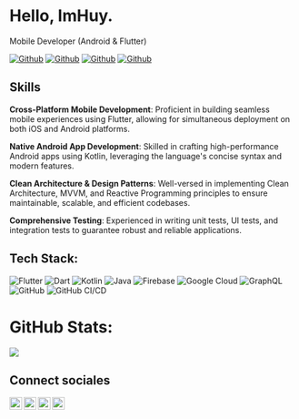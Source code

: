 
# Hello, ImHuy.

Mobile Developer (Android & Flutter)
 
[![Github](https://img.shields.io/github/followers/phanbaohuy96?style=social)](https://github.com/phanbaohuy96)
[![Github](https://img.shields.io/github/stars/phanbaohuy96/flutter_base_structure?style=social)](https://github.com/phanbaohuy96/flutter_base_structure)
[![Github](https://img.shields.io/github/watchers/phanbaohuy96/phanbaohuy96?style=social)](https://github.com/phanbaohuy96/phanbaohuy96)
[![Github](https://img.shields.io/github/last-commit/phanbaohuy96/phanbaohuy96)](https://github.com/phanbaohuy96/phanbaohuy96/phanbaohuy96)


## Skills

**Cross-Platform Mobile Development**: Proficient in building seamless mobile experiences using Flutter, allowing for simultaneous deployment on both iOS and Android platforms.

**Native Android App Development**: Skilled in crafting high-performance Android apps using Kotlin, leveraging the language's concise syntax and modern features.

**Clean Architecture & Design Patterns**: Well-versed in implementing Clean Architecture, MVVM, and Reactive Programming principles to ensure maintainable, scalable, and efficient codebases.

**Comprehensive Testing**: Experienced in writing unit tests, UI tests, and integration tests to guarantee robust and reliable applications.

## Tech Stack:
![Flutter](https://img.shields.io/badge/Flutter-02569B?style=for-the-badge&logo=flutter&logoColor=white) ![Dart](https://img.shields.io/badge/Dart-0175C2?style=for-the-badge&logo=dart&logoColor=white) ![Kotlin](https://img.shields.io/badge/Kotlin-0095D5?style=for-the-badge&logo=kotlin&logoColor=white) ![Java](https://img.shields.io/badge/Java-007396?style=for-the-badge&logo=java&logoColor=white) ![Firebase](https://img.shields.io/badge/Firebase-FFCA28?style=for-the-badge&logo=firebase&logoColor=white) ![Google Cloud](https://img.shields.io/badge/Google%20Cloud-4285F4?style=for-the-badge&logo=google-cloud&logoColor=white) ![GraphQL](https://img.shields.io/badge/GraphQL-E10098?style=for-the-badge&logo=graphql&logoColor=white) ![GitHub](https://img.shields.io/badge/GitHub-181717?style=for-the-badge&logo=github&logoColor=white) ![GitHub CI/CD](https://img.shields.io/badge/GitHub%20CI/CD-2088FF?style=for-the-badge&logo=github-actions&logoColor=white)

# GitHub Stats:
![](https://github-readme-streak-stats.herokuapp.com/?user=phanbaohuy96&show_icons=true&include_all_commits=true&count_private=true&orgs=true)


## Connect sociales

<a href="https://www.linkedin.com/in/huy-b%E1%BA%A3o-b072131b6/">
  <img align="left" alt="Linkdein" width="22px" src="https://cdn.jsdelivr.net/npm/simple-icons@v3/icons/linkedin.svg" />
</a>
<a href="https://github.com/phanbaohuy96/">
  <img align="left" alt="Github" width="22px" src="https://img.icons8.com/fluent/48/000000/github.png"/>
</a>
<a href="https://t.me/pbh96">
  <img align="left" alt="Telegram" width="22px" src="https://img.icons8.com/fluent/48/000000/telegram-app.png"/>
</a>
<a href="mailto:baohuy.phan1996@gmail.com">
  <img align="left" alt="Gmail" width="22px" src="https://img.icons8.com/fluent/48/000000/gmail.png"/>
</a>
